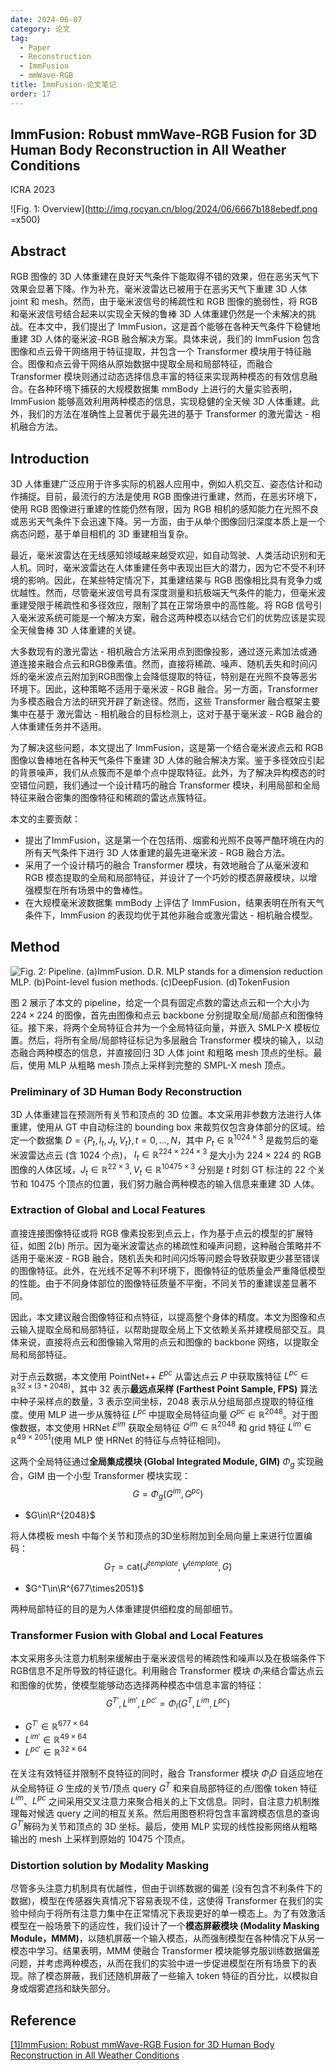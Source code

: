 ```yaml
---
date: 2024-06-07
category: 论文
tag:
  - Paper
  - Reconstruction
  - ImmFusion
  - mmWave-RGB
title: ImmFusion-论文笔记
order: 17
---
```


## ImmFusion: Robust mmWave-RGB Fusion for 3D Human Body Reconstruction in All Weather Conditions

ICRA 2023

![Fig. 1: Overview](http://img.rocyan.cn/blog/2024/06/6667b188ebedf.png =x500)

## Abstract

RGB 图像的 3D 人体重建在良好天气条件下能取得不错的效果，但在恶劣天气下效果会显著下降。作为补充，毫米波雷达已被用于在恶劣天气下重建 3D 人体 joint 和 mesh。然而，由于毫米波信号的稀疏性和 RGB 图像的脆弱性，将 RGB 和毫米波信号结合起来以实现全天候的鲁棒 3D 人体重建仍然是一个未解决的挑战。在本文中，我们提出了 ImmFusion，这是首个能够在各种天气条件下稳健地重建 3D 人体的毫米波-RGB 融合解决方案。具体来说，我们的 ImmFusion 包含图像和点云骨干网络用于特征提取，并包含一个 Transformer 模块用于特征融合。图像和点云骨干网络从原始数据中提取全局和局部特征，而融合 Transformer 模块则通过动态选择信息丰富的特征来实现两种模态的有效信息融合。在各种环境下捕获的大规模数据集 mmBody 上进行的大量实验表明，ImmFusion 能够高效利用两种模态的信息，实现稳健的全天候 3D 人体重建。此外，我们的方法在准确性上显著优于最先进的基于 Transformer 的激光雷达 - 相机融合方法。

## Introduction

3D 人体重建广泛应用于许多实际的机器人应用中，例如人机交互、姿态估计和动作捕捉。目前，最流行的方法是使用 RGB 图像进行重建，然而，在恶劣环境下，使用 RGB 图像进行重建的性能仍然有限，因为 RGB 相机的感知能力在光照不良或恶劣天气条件下会迅速下降。另一方面，由于从单个图像回归深度本质上是一个病态问题，基于单目相机的 3D 重建相当复杂。

最近，毫米波雷达在无线感知领域越来越受欢迎，如自动驾驶、人类活动识别和无人机。同时，毫米波雷达在人体重建任务中表现出巨大的潜力，因为它不受不利环境的影响。因此，在某些特定情况下，其重建结果与 RGB 图像相比具有竞争力或优越性。然而，尽管毫米波信号具有深度测量和抗极端天气条件的能力，但毫米波重建受限于稀疏性和多径效应，限制了其在正常场景中的高性能。将 RGB 信号引入毫米波系统可能是一个解决方案，融合这两种模态以结合它们的优势应该是实现全天候鲁棒 3D 人体重建的关键。

大多数现有的激光雷达 - 相机融合方法采用点到图像投影，通过逐元素加法或通道连接来融合点云和RGB像素值。然而，直接将稀疏、噪声、随机丢失和时间闪烁的毫米波点云附加到RGB图像上会降低提取的特征，特别是在光照不良等恶劣环境下。因此，这种策略不适用于毫米波 - RGB 融合。另一方面，Transformer 为多模态融合方法的研究开辟了新途径。然而，这些 Transformer 融合框架主要集中在基于 激光雷达 - 相机融合的目标检测上，这对于基于毫米波 - RGB 融合的人体重建任务并不适用。

为了解决这些问题，本文提出了 ImmFusion，这是第一个结合毫米波点云和 RGB 图像以鲁棒地在各种天气条件下重建 3D 人体的融合解决方案。鉴于多径效应引起的背景噪声，我们从点簇而不是单个点中提取特征。此外，为了解决异构模态的时空错位问题，我们通过一个设计精巧的融合 Transformer 模块，利用局部和全局特征来融合密集的图像特征和稀疏的雷达点簇特征。

本文的主要贡献：

- 提出了ImmFusion，这是第一个在包括雨、烟雾和光照不良等严酷环境在内的所有天气条件下进行 3D 人体重建的最先进毫米波 - RGB 融合方法。
- 采用了一个设计精巧的融合 Transformer 模块，有效地融合了从毫米波和 RGB 模态提取的全局和局部特征，并设计了一个巧妙的模态屏蔽模块，以增强模型在所有场景中的鲁棒性。
- 在大规模毫米波数据集 mmBody 上评估了 ImmFusion，结果表明在所有天气条件下，ImmFusion 的表现均优于其他非融合或激光雷达 - 相机融合模型。

## Method

![Fig. 2: Pipeline. (a)ImmFusion. D.R. MLP stands for a dimension reduction MLP. (b)Point-level fusion methods. (c)DeepFusion. (d)TokenFusion](http://img.rocyan.cn/blog/2024/06/6667b35b4ae99.png)

图 2 展示了本文的 pipeline，给定一个具有固定点数的雷达点云和一个大小为 $224\times224$​ 的图像，首先由图像和点云 backbone 分别提取全局/局部点和图像特征。接下来，将两个全局特征合并为一个全局特征向量，并嵌入 SMLP-X 模板位置。然后，将所有全局/局部特征标记为多层融合 Transformer 模块的输入，以动态融合两种模态的信息，并直接回归 3D 人体 joint 和粗略 mesh 顶点的坐标。最后，使用 MLP 从粗略 mesh 顶点上采样到完整的 SMPL-X mesh 顶点。

### Preliminary of 3D Human Body Reconstruction

3D 人体重建旨在预测所有关节和顶点的 3D 位置。本文采用非参数方法进行人体重建，使用从 GT 中自动标注的 bounding box 来裁剪仅包含身体部分的区域。给定一个数据集 $D = \{P_t, I_t, J_t, V_t\}, t = 0, \ldots, N$，其中 $P_t \in \mathbb{R}^{1024×3}$ 是裁剪后的毫米波雷达点云 (含 1024 个点)， $I_t \in \mathbb{R}^{224×224×3}$ 是大小为 $224\times224$ 的 RGB 图像的人体区域，$J_t \in \mathbb{R}^{22×3} ,  V_t \in \mathbb{R}^{10475×3}$ 分别是 $t$​ 时刻 GT 标注的 22 个关节和 10475 个顶点的位置，我们努力融合两种模态的输入信息来重建 3D 人体。

### Extraction of Global and Local Features

直接连接图像特征或将 RGB 像素投影到点云上，作为基于点云的模型的扩展特征，如图 2(b) 所示。因为毫米波雷达点的稀疏性和噪声问题，这种融合策略并不适用于毫米波 - RGB 融合，随机丢失和时间闪烁等问题会导致获取更少甚至错误的图像特征。此外，在光线不足等不利环境下，图像特征的低质量会严重降低模型的性能。由于不同身体部位的图像特征质量不平衡，不同关节的重建误差显著不同。

因此，本文建议融合图像特征和点特征，以提高整个身体的精度。本文为图像和点云输入提取全局和局部特征，以帮助提取全局上下文依赖关系并建模局部交互。具体来说，直接将点云和图像输入常用的点云和图像的 backbone 网络，以提取全局和局部特征。

对于点云数据，本文使用 PointNet++ $E^{pc}$ 从雷达点云 $P$ 中获取簇特征 $L^{pc} \in \mathbb{R}^{32 \times (3+2048)}$，其中 32 表示**最远点采样 (Farthest Point Sample, FPS)** 算法中种子采样点的数量，3 表示空间坐标，2048 表示从分组局部点提取的特征维度。使用 MLP 进一步从簇特征 $L^{pc}$ 中提取全局特征向量 $G^{pc} \in \mathbb{R}^{2048}$。对于图像数据，本文使用 HRNet $E^{im}$ 获取全局特征 $G^{im} \in \mathbb{R}^{2048}$ 和 grid 特征 $L^{im} \in \mathbb{R}^{49 \times 2051}$​ (使用 MLP 使 HRNet 的特征与点特征相同)。

这两个全局特征通过**全局集成模块 (Global Integrated Module, GIM)** $\Phi_g$ 实现融合，GIM 由一个小型 Transformer 模块实现：
$$
G = \Phi_g(G^{im}, G^{pc})
 \tag{1}
$$

- $G\in\R^{2048}$

将人体模板 mesh 中每个关节和顶点的3D坐标附加到全局向量上来进行位置编码：
$$
G_T = \text{cat}(J^{template}, V^{template}, G)
 \tag{2}
$$

- $G^T\in\R^{677\times2051}$​

两种局部特征的目的是为人体重建提供细粒度的局部细节。

### Transformer Fusion with Global and Local Features

本文采用多头注意力机制来缓解由于毫米波信号的稀疏性和噪声以及在极端条件下RGB信息不足所导致的特征退化。利用融合 Transformer 模块 $\Phi_l$​ 来结合雷达点云和图像的优势，使模型能够动态选择两种模态中信息丰富的特征：
$$
G^{T'}, L^{im'}, L^{pc'} = \Phi_l(G^T, L^{im}, L^{pc})
$$

- $G^{T'} \in \mathbb{R}^{677 \times 64}$​
- $L^{im'} \in \mathbb{R}^{49 \times 64}$
- $L^{pc'} \in \mathbb{R}^{32 \times 64}$​

在关注有效特征并限制不良特征的同时，融合 Transformer 模块 $\Phi_lD$ 自适应地在从全局特征 $G$ 生成的关节/顶点 query $G^T$ 和来自局部特征的点/图像 token 特征 $L^{im}$、$L^{pc}$ 之间采用交叉注意力来聚合相关的上下文信息。同时，自注意力机制推理每对候选 query 之间的相互关系。然后用图卷积将包含丰富跨模态信息的查询 $G^{T'}$​ 解码为关节和顶点的 3D 坐标。最后，使用 MLP 实现的线性投影网络从粗略输出的 mesh 上采样到原始的 10475 个顶点。

### Distortion solution by Modality Masking

尽管多头注意力机制具有优越性，但由于训练数据的偏差 (没有包含不利条件下的数据)，模型在传感器失真情况下容易表现不佳，这使得 Transformer 在我们的实验中倾向于将所有注意力集中在正常情况下表现更好的单一模态上。为了有效激活模型在一般场景下的适应性，我们设计了一个**模态屏蔽模块 (Modality Masking Module，MMM)**，以随机屏蔽一个输入模态，从而强制模型在各种情况下从另一模态中学习。结果表明，MMM 使融合 Transformer 模块能够克服训练数据偏差问题，并考虑两种模态，从而在我们的实验中进一步促进模型在所有场景下的表现。除了模态屏蔽，我们还随机屏蔽了一些输入 token 特征的百分比，以模拟自身或烟雾遮挡和缺失部分。

## Reference

[[1]ImmFusion: Robust mmWave-RGB Fusion for 3D Human Body Reconstruction in All Weather Conditions](https://ieeexplore.ieee.org/abstract/document/10161428)
